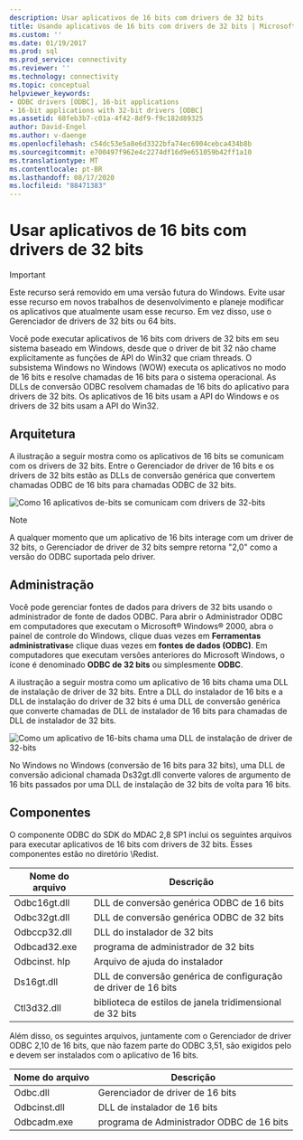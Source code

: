 ```yaml
---
description: Usar aplicativos de 16 bits com drivers de 32 bits
title: Usando aplicativos de 16 bits com drivers de 32 bits | Microsoft Docs
ms.custom: ''
ms.date: 01/19/2017
ms.prod: sql
ms.prod_service: connectivity
ms.reviewer: ''
ms.technology: connectivity
ms.topic: conceptual
helpviewer_keywords:
- ODBC drivers [ODBC], 16-bit applications
- 16-bit applications with 32-bit drivers [ODBC]
ms.assetid: 68feb3b7-c01a-4f42-8df9-f9c182d89325
author: David-Engel
ms.author: v-daenge
ms.openlocfilehash: c54dc53e5a8e6d3322bfa74ec6904cebca434b8b
ms.sourcegitcommit: e700497f962e4c2274df16d9e651059b42ff1a10
ms.translationtype: MT
ms.contentlocale: pt-BR
ms.lasthandoff: 08/17/2020
ms.locfileid: "88471383"
---
```

# <a name="using-16-bit-applications-with-32-bit-drivers"></a>Usar aplicativos de 16 bits com drivers de 32 bits
> [!IMPORTANT]  
>  Este recurso será removido em uma versão futura do Windows. Evite usar esse recurso em novos trabalhos de desenvolvimento e planeje modificar os aplicativos que atualmente usam esse recurso. Em vez disso, use o Gerenciador de drivers de 32 bits ou 64 bits.  
  
 Você pode executar aplicativos de 16 bits com drivers de 32 bits em seu sistema baseado em Windows, desde que o driver de bit 32 não chame explicitamente as funções de API do Win32 que criam threads. O subsistema Windows no Windows (WOW) executa os aplicativos no modo de 16 bits e resolve chamadas de 16 bits para o sistema operacional. As DLLs de conversão ODBC resolvem chamadas de 16 bits do aplicativo para drivers de 32 bits. Os aplicativos de 16 bits usam a API do Windows e os drivers de 32 bits usam a API do Win32.  
  
## <a name="architecture"></a>Arquitetura  
 A ilustração a seguir mostra como os aplicativos de 16 bits se comunicam com os drivers de 32 bits. Entre o Gerenciador de driver de 16 bits e os drivers de 32 bits estão as DLLs de conversão genérica que convertem chamadas ODBC de 16 bits para chamadas ODBC de 32 bits.  
  
 ![Como 16 aplicativos de&#45;bits se comunicam com drivers de 32&#45;bits](../../odbc/microsoft/media/sdka2.gif "sdka2")  
  
> [!NOTE]  
>  A qualquer momento que um aplicativo de 16 bits interage com um driver de 32 bits, o Gerenciador de driver de 32 bits sempre retorna "2,0" como a versão do ODBC suportada pelo driver.  
  
## <a name="administration"></a>Administração  
 Você pode gerenciar fontes de dados para drivers de 32 bits usando o administrador de fonte de dados ODBC. Para abrir o Administrador ODBC em computadores que executam o Microsoft® Windows® 2000, abra o painel de controle do Windows, clique duas vezes em **Ferramentas administrativas**e clique duas vezes em **fontes de dados (ODBC)**. Em computadores que executam versões anteriores do Microsoft Windows, o ícone é denominado **ODBC de 32 bits** ou simplesmente **ODBC**.  
  
 A ilustração a seguir mostra como um aplicativo de 16 bits chama uma DLL de instalação de driver de 32 bits. Entre a DLL do instalador de 16 bits e a DLL de instalação do driver de 32 bits é uma DLL de conversão genérica que converte chamadas de DLL de instalador de 16 bits para chamadas de DLL de instalador de 32 bits.  
  
 ![Como um aplicativo de 16&#45;bits chama uma DLL de instalação de driver de 32&#45;bits](../../odbc/microsoft/media/sdka3.gif "sdka3")  
  
 No Windows no Windows (conversão de 16 bits para 32 bits), uma DLL de conversão adicional chamada Ds32gt.dll converte valores de argumento de 16 bits passados por uma DLL de instalação de 32 bits de volta para 16 bits.  
  
## <a name="components"></a>Componentes  
 O componente ODBC do SDK do MDAC 2,8 SP1 inclui os seguintes arquivos para executar aplicativos de 16 bits com drivers de 32 bits. Esses componentes estão no diretório \Redist.  
  
|Nome do arquivo|Descrição|  
|---------------|-----------------|  
|Odbc16gt.dll|DLL de conversão genérica ODBC de 16 bits|  
|Odbc32gt.dll|DLL de conversão genérica ODBC de 32 bits|  
|Odbccp32.dll|DLL do instalador de 32 bits|  
|Odbcad32.exe|programa de administrador de 32 bits|  
|Odbcinst. hlp|Arquivo de ajuda do instalador|  
|Ds16gt.dll|DLL de conversão genérica de configuração de driver de 16 bits|  
|Ctl3d32.dll|biblioteca de estilos de janela tridimensional de 32 bits|  
  
 Além disso, os seguintes arquivos, juntamente com o Gerenciador de driver ODBC 2,10 de 16 bits, que não fazem parte do ODBC 3,51, são exigidos pelo e devem ser instalados com o aplicativo de 16 bits.  
  
|Nome do arquivo|Descrição|  
|---------------|-----------------|  
|Odbc.dll|Gerenciador de driver de 16 bits|  
|Odbcinst.dll|DLL de instalador de 16 bits|  
|Odbcadm.exe|programa de Administrador ODBC de 16 bits|
